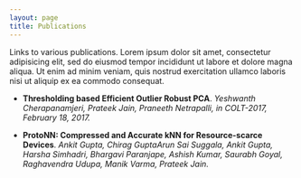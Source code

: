 ```yaml
---
layout: page
title: Publications
---
```


Links to various publications. Lorem ipsum dolor sit amet, consectetur adipisicing elit, sed do eiusmod tempor incididunt ut labore et dolore magna aliqua. Ut enim ad minim veniam, quis nostrud exercitation ullamco laboris nisi ut aliquip ex ea commodo consequat. 


- <b>Thresholding based Efficient Outlier Robust PCA</b>. <i>Yeshwanth Cherapanamjeri, Prateek Jain, Praneeth Netrapalli, in COLT-2017, February 18, 2017.</i>

- <b>ProtoNN: Compressed and Accurate kNN for Resource-scarce Devices</b>. <i>Ankit Gupta, Chirag GuptaArun Sai Suggala, Ankit Gupta, Harsha Simhadri, Bhargavi Paranjape, Ashish Kumar, Saurabh Goyal, Raghavendra Udupa, Manik Varma, Prateek Jain.</i>
